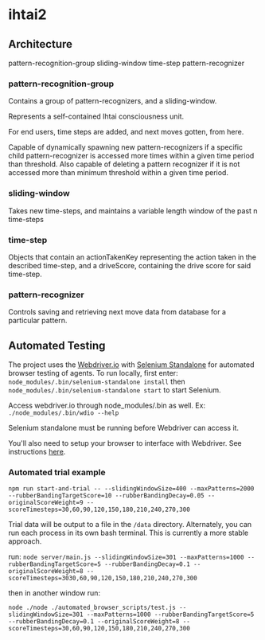 # ihtai2

## Architecture
pattern-recognition-group
  sliding-window
    time-step
  pattern-recognizer

### pattern-recognition-group
Contains a group of pattern-recognizers, and a sliding-window.

Represents a self-contained Ihtai consciousness unit.

For end users, time steps are added, and next moves gotten, from here.

Capable of dynamically spawning new pattern-recognizers if a specific child pattern-recognizer is 
accessed more times within a given time period than threshold. Also capable of deleting a pattern recognizer
if it is not accessed more than minimum threshold within a given time period.

### sliding-window
Takes new time-steps, and maintains a variable length window of the past n time-steps


### time-step
Objects that contain an actionTakenKey representing the action taken in the described time-step,
and a driveScore, containing the drive score for said time-step.


### pattern-recognizer
Controls saving and retrieving next move data from database for a particular pattern. 

## Automated Testing
The project uses the [Webdriver.io](http://webdriver.io/) with [Selenium Standalone](https://github.com/vvo/selenium-standalone) for automated browser testing of agents.
To run locally, first enter:
`node_modules/.bin/selenium-standalone install` then
`node_modules/.bin/selenium-standalone start` to start Selenium.

Access webdriver.io through node_modules/.bin as well. Ex:
`./node_modules/.bin/wdio --help`

Selenium standalone must be running before Webdriver can access it.

You'll also need to setup your browser to interface with Webdriver. See instructions [here](http://webdriver.io/guide/getstarted/install.html#Setup-Chrome).

### Automated trial example
`npm run start-and-trial -- --slidingWindowSize=400 --maxPatterns=2000 --rubberBandingTargetScore=10 --rubberBandingDecay=0.05 --originalScoreWeight=9 --scoreTimesteps=30,60,90,120,150,180,210,240,270,300`

Trial data will be output to a file in the `/data` directory.
Alternately, you can run each process in its own bash terminal. This is currently a more stable approach.

run:
`node server/main.js --slidingWindowSize=301 --maxPatterns=1000 --rubberBandingTargetScore=5 --rubberBandingDecay=0.1 --originalScoreWeight=8 --scoreTimesteps=3030,60,90,120,150,180,210,240,270,300`

then in another window run:

`node ./node ./automated_browser_scripts/test.js --slidingWindowSize=301 --maxPatterns=1000 --rubberBandingTargetScore=5 --rubberBandingDecay=0.1 --originalScoreWeight=8 --scoreTimesteps=30,60,90,120,150,180,210,240,270,300`
